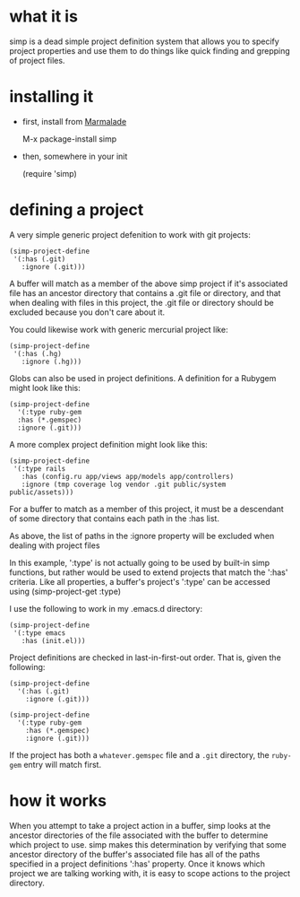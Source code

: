 # what it is

simp is a dead simple project definition system that allows you to specify
project properties and use them to do things like quick finding and grepping of
project files.

# installing it

- first, install from [Marmalade](http://marmalade-repo.org/)

    M-x package-install simp

- then, somewhere in your init

    (require 'simp)

# defining a project
A very simple generic project defenition to work with git projects:

    (simp-project-define
     '(:has (.git)
       :ignore (.git)))

A buffer will match as a member of the above simp project if it's associated
file has an ancestor directory that contains a .git file or directory, and that
when dealing with files in this project, the .git file or directory should be
excluded because you don't care about it.

You could likewise work with generic mercurial project like:

    (simp-project-define
     '(:has (.hg)
       :ignore (.hg)))

Globs can also be used in project definitions. A definition for a Rubygem might
look like this:

    (simp-project-define
      '(:type ruby-gem
      :has (*.gemspec)
      :ignore (.git)))

A more complex project definition might look like this:

    (simp-project-define
     '(:type rails
       :has (config.ru app/views app/models app/controllers)
       :ignore (tmp coverage log vendor .git public/system public/assets)))

For a buffer to match as a member of this project, it must be a descendant of
some directory that contains each path in the :has list.

As above, the list of paths in the :ignore property will be excluded when
dealing with project files

In this example, ':type' is not actually going to be used by built-in simp
functions, but rather would be used to extend projects that match the ':has'
criteria.  Like all properties, a buffer's project's ':type' can be accessed
using (simp-project-get :type)

I use the following to work in my .emacs.d directory:

    (simp-project-define
     '(:type emacs
       :has (init.el)))

Project definitions are checked in last-in-first-out order. That is, given the
following:

    (simp-project-define
      '(:has (.git)
        :ignore (.git)))

    (simp-project-define
      '(:type ruby-gem
        :has (*.gemspec)
        :ignore (.git)))

If the project has both a `whatever.gemspec` file and a `.git` directory, the
`ruby-gem` entry will match first.

# how it works

When you attempt to take a project action in a buffer, simp looks at
the ancestor directories of the file associated with the buffer to
determine which project to use.  simp makes this determination by
verifying that some ancestor directory of the buffer's associated file
has all of the paths specified in a project definitions ':has'
property.  Once it knows which project we are talking working with, it
is easy to scope actions to the project directory.
